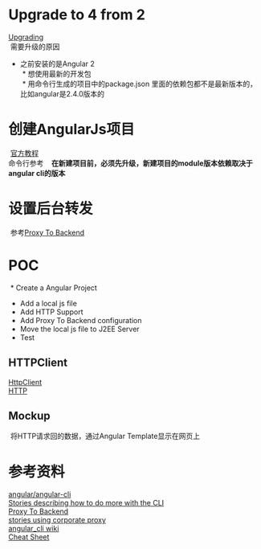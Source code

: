 # Upgrade to 4 from 2  
  [Upgrading](https://github.com/angular/angular-cli#updating-angular-cli)  
  需要升级的原因  
  * 之前安装的是Angular 2  
  * 想使用最新的开发包   
  * 用命令行生成的项目中的package.json 里面的依赖包都不是最新版本的，比如angular是2.4.0版本的  
  
# 创建AngularJs项目  
  [官方教程](https://angular.io/tutorial)  
  命令行参考 [](https://github.com/angular/angular-cli/wiki)  
  **在新建项目前，必须先升级，新建项目的module版本依赖取决于angular cli的版本**  
  
# 设置后台转发  
  参考[Proxy To Backend](https://github.com/angular/angular-cli/wiki/stories-proxy)  

# POC  
  * Create a Angular Project
  * Add a local js file 
  * Add HTTP Support
  * Add Proxy To Backend configuration
  * Move the local js file to J2EE Server
  * Test  
## HTTPClient
  [HttpClient](https://angular.io/guide/http)  
  [HTTP](https://angular.io/tutorial/toh-pt6)  

## Mockup  
  将HTTP请求回的数据，通过Angular Template显示在网页上  

# 参考资料
  [angular/angular-cli](https://github.com/angular/angular-cli)  
  [Stories describing how to do more with the CLI](https://github.com/angular/angular-cli/wiki/stories)  
  [Proxy To Backend](https://github.com/angular/angular-cli/wiki/stories-proxy)  
  [stories using corporate proxy](https://github.com/angular/angular-cli/wiki/stories-using-corporate-proxy)  
  [angular_cli wiki](https://github.com/angular/angular-cli/wiki)  
  [Cheat Sheet](https://angular.io/guide/cheatsheet)  
  
  
